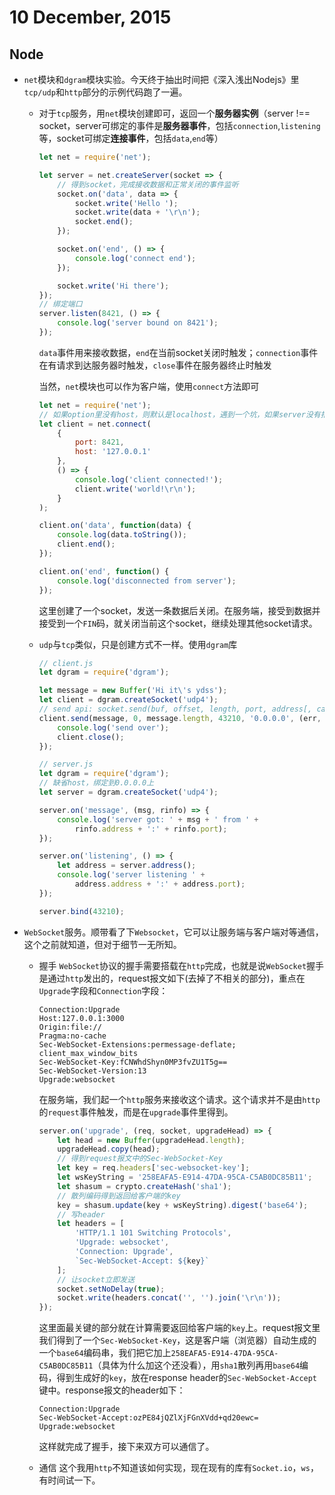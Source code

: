 # 10 December, 2015

## Node

- `net`模块和`dgram`模块实验。今天终于抽出时间把《深入浅出Nodejs》里`tcp/udp`和`http`部分的示例代码跑了一遍。

	- 对于`tcp`服务，用`net`模块创建即可，返回一个**服务器实例**（server !== socket，server可绑定的事件是**服务器事件**，包括`connection`,`listening`等，socket可绑定**连接事件**，包括`data`,`end`等）

		```js
		let net = require('net');
		
		let server = net.createServer(socket => {
			// 得到socket，完成接收数据和正常关闭的事件监听    
		    socket.on('data', data => {
		        socket.write('Hello ');
		        socket.write(data + '\r\n');
		        socket.end();
		    });
		
		    socket.on('end', () => {
		        console.log('connect end');
		    });
		
		    socket.write('Hi there');
		});
		// 绑定端口
		server.listen(8421, () => {
		    console.log('server bound on 8421');
		});
		```
		`data`事件用来接收数据，`end`在当前socket关闭时触发；`connection`事件在有请求到达服务器时触发，`close`事件在服务器终止时触发
		
		当然，`net`模块也可以作为客户端，使用`connect`方法即可
		
		```js
		let net = require('net');
		// 如果option里没有host，则默认是localhost，遇到一个坑，如果server没有指定host，肯定是127.0.0.1，但也能用localhost来访问，但用connect缺省host却访问不到
		let client = net.connect(
		    {
		        port: 8421,
		        host: '127.0.0.1' 
		    }, 
		    () => {
		        console.log('client connected!');
		        client.write('world!\r\n');
		    }
		);
		
		client.on('data', function(data) {
		    console.log(data.toString());
		    client.end();
		});
		
		client.on('end', function() {
		    console.log('disconnected from server');
		});
		```
		这里创建了一个socket，发送一条数据后关闭。在服务端，接受到数据并接受到一个`FIN`码，就关闭当前这个socket，继续处理其他socket请求。
		
	- `udp`与`tcp`类似，只是创建方式不一样。使用`dgram`库

		```js
		// client.js
		let dgram = require('dgram');

		let message = new Buffer('Hi it\'s ydss');
		let client = dgram.createSocket('udp4');
		// send api: socket.send(buf, offset, length, port, address[, callback])
		client.send(message, 0, message.length, 43210, '0.0.0.0', (err, bytes) => {
		    console.log('send over');
		    client.close();
		});

		```
		
		```js
		// server.js
		let dgram = require('dgram');
		// 缺省host，绑定到0.0.0.0上
		let server = dgram.createSocket('udp4');
		
		server.on('message', (msg, rinfo) => {
		    console.log('server got: ' + msg + ' from ' +
		        rinfo.address + ':' + rinfo.port);
		});
		
		server.on('listening', () => {
		    let address = server.address();
		    console.log('server listening ' + 
		        address.address + ':' + address.port);
		});
		
		server.bind(43210);

		```
		
- `WebSocket`服务。顺带看了下`Websocket`，它可以让服务端与客户端对等通信，这个之前就知道，但对于细节一无所知。
	- 握手 `WebSocket`协议的握手需要搭载在`http`完成，也就是说`WebSocket`握手是通过`http`发出的，request报文如下(去掉了不相关的部分)，重点在`Upgrade`字段和`Connection`字段：

		```
		Connection:Upgrade
		Host:127.0.0.1:3000
		Origin:file://
		Pragma:no-cache
		Sec-WebSocket-Extensions:permessage-deflate; client_max_window_bits
		Sec-WebSocket-Key:fCNWhdShyn0MP3fvZU1T5g==
		Sec-WebSocket-Version:13
		Upgrade:websocket
		```
		
		在服务端，我们起一个`http`服务来接收这个请求。这个请求并不是由`http`的`request`事件触发，而是在`upgrade`事件里得到。
		
		```js
		server.on('upgrade', (req, socket, upgradeHead) => {
		    let head = new Buffer(upgradeHead.length);
		    upgradeHead.copy(head);
		    // 得到request报文中的Sec-WebSocket-Key
		    let key = req.headers['sec-websocket-key'];
		    let wsKeyString = '258EAFA5-E914-47DA-95CA-C5AB0DC85B11';
		    let shasum = crypto.createHash('sha1');
		    // 散列编码得到返回给客户端的key
		    key = shasum.update(key + wsKeyString).digest('base64');
		    // 写header
		    let headers = [
		        'HTTP/1.1 101 Switching Protocols',
		        'Upgrade: websocket',
		        'Connection: Upgrade',
		        `Sec-WebSocket-Accept: ${key}`
		    ];
		    // 让socket立即发送
		    socket.setNoDelay(true);
		    socket.write(headers.concat('', '').join('\r\n'));
		});

		```
		这里面最关键的部分就在计算需要返回给客户端的`key`上。request报文里我们得到了一个`Sec-WebSocket-Key`，这是客户端（浏览器）自动生成的一个`base64`编码串，我们把它加上`258EAFA5-E914-47DA-95CA-C5AB0DC85B11`（具体为什么加这个还没看），用`sha1`散列再用`base64`编码，得到生成好的`key`，放在response header的`Sec-WebSocket-Accept`键中。response报文的header如下：
		
		```
		Connection:Upgrade
		Sec-WebSocket-Accept:ozPE84jQZlXjFGnXVdd+qd20ewc=
		Upgrade:websocket
		```
		
		这样就完成了握手，接下来双方可以通信了。
	
	- 通信 这个我用`http`不知道该如何实现，现在现有的库有`Socket.io`，`ws`，有时间试一下。
		